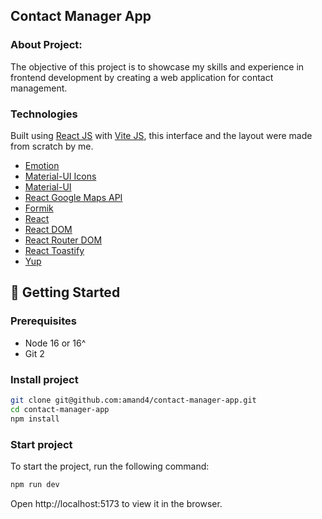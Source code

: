 ## Contact Manager App


### About Project:

The objective of this project is to showcase my skills and experience in frontend development by creating a web application for contact management.

### Technologies
Built using [React JS](https://pt-br.reactjs.org/) with [Vite JS](https://vitejs.dev/), this interface and the layout were made from scratch by me.

- [Emotion](https://emotion.sh/docs/introduction)
- [Material-UI Icons](https://mui.com/components/material-icons/)
- [Material-UI](https://mui.com/)
- [React Google Maps API](https://react-google-maps-api-docs.vercel.app/)
- [Formik](https://formik.org/docs/overview)
- [React](https://reactjs.org/)
- [React DOM](https://reactjs.org/docs/react-dom.html)
- [React Router DOM](https://reactrouter.com/web/guides/quick-start) 
- [React Toastify](https://fkhadra.github.io/react-toastify/introduction)
- [Yup](https://github.com/jquense/yup)

## 🚀 Getting Started

### Prerequisites
- Node 16 or 16^
- Git 2

### Install project

```bash
git clone git@github.com:amand4/contact-manager-app.git
cd contact-manager-app
npm install
```

### Start project
To start the project, run the following command:

```bash
npm run dev
```

Open http://localhost:5173 to view it in the browser.
